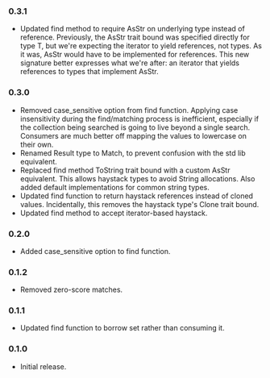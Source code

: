 ### 0.3.1

* Updated find method to require AsStr on underlying type instead of reference.
    Previously, the AsStr trait bound was specified directly for type T, but
    we're expecting the iterator to yield references, not types. As it was,
    AsStr would have to be implemented for references. This new signature
    better expresses what we're after: an iterator that yields references to
    types that implement AsStr.

### 0.3.0

* Removed case_sensitive option from find function.
    Applying case insensitivity during the find/matching process is
    inefficient, especially if the collection being searched is going to
    live beyond a single search. Consumers are much better off mapping the
    values to lowercase on their own.
* Renamed Result type to Match, to prevent confusion with the std lib equivalent.
* Replaced find method ToString trait bound with a custom AsStr equivalent.
    This allows haystack types to avoid String allocations. Also added default
    implementations for common string types.
* Updated find function to return haystack references instead of cloned values.
    Incidentally, this removes the haystack type's Clone trait bound.
* Updated find method to accept iterator-based haystack.

### 0.2.0

* Added case_sensitive option to find function.

### 0.1.2

* Removed zero-score matches.

### 0.1.1

* Updated find function to borrow set rather than consuming it.

### 0.1.0

* Initial release.
